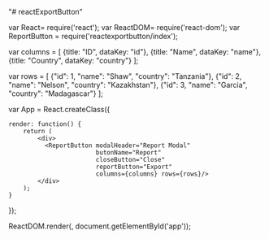 "# reactExportButton" 

var  React= require('react');
var  ReactDOM= require('react-dom');
var  ReportButton = require('reactexportbutton/index');


var columns = [
    {title: "ID", dataKey: "id"},
    {title: "Name", dataKey: "name"}, 
    {title: "Country", dataKey: "country"}
];


var rows = [
    {"id": 1, "name": "Shaw", "country": "Tanzania"},
    {"id": 2, "name": "Nelson", "country": "Kazakhstan"},
    {"id": 3, "name": "Garcia", "country": "Madagascar"}
];

var App = React.createClass({

	render: function() {
		return (
			<div>
			  <ReportButton modalHeader="Report Modal" 
			                butonName="Report" 
			                closeButton="Close" 
			                reportButton="Export" 
			                columns={columns} rows={rows}/>
			</div>
		);
	}

});



ReactDOM.render(<App />, document.getElementById('app'));


